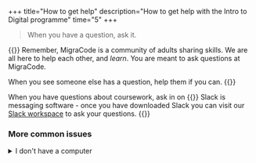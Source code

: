 +++
title="How to get help"
description="How to get help with the Intro to Digital programme"
time="5"
+++

> When you have a question, ask it.

{{<note type="tip" title="MigraCode is a Community">}}
Remember, MigraCode is a community of adults sharing skills. We are all here to help each other, and _learn_. You are meant to ask questions at MigraCode.

When you see someone else has a question, help them if you can.
{{</note>}}

When you have questions about coursework, ask in on {{<tooltip title="Slack">}} Slack is messaging software - once you have downloaded Slack you can visit our [Slack workspace](https://join.slack.com/t/migracodebarcelona/shared_invite/zt-339w0t50n-oRF4iO90IbxVBYsyuu_pyg) to ask your questions. {{</tooltip>}}

### More common issues

<details>
<summary>I don't have a computer</summary>
Here are some ways MigraCode solved this problem in the past:

1. Use a computer in a local library.

1. Borrow a computer from a friend or a relative if you can.

1.  If you are accepted as a student you can borrow a laptop for the entirety of the bootcamp- which you can take home. Let us know you need one at barcelona@migracode.org or text us on the MigraCode Slack.

</details>
